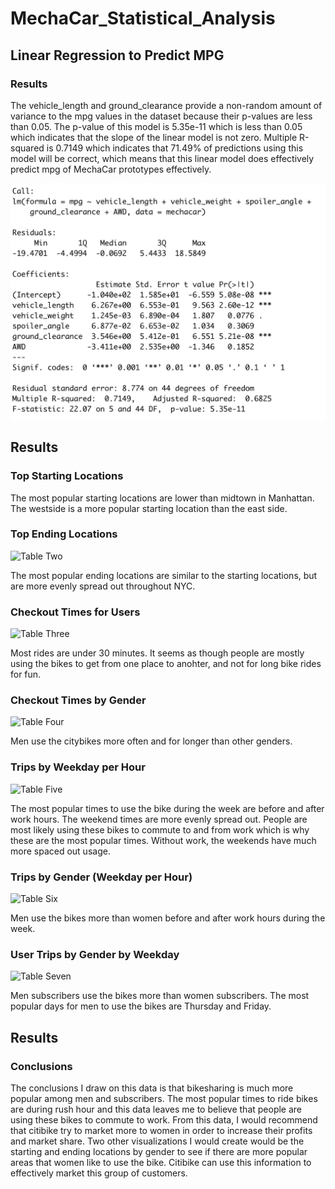 # MechaCar_Statistical_Analysis

## Linear Regression to Predict MPG

### Results
The vehicle_length and ground_clearance provide a non-random amount of variance to the mpg values in the dataset because their p-values are less than 0.05. The p-value of this model is 5.35e-11 which is less than 0.05 which indicates that the slope of the linear model is not zero. Multiple R-squared is 0.7149 which indicates that 71.49% of predictions using this model will be correct, which means that this linear model does effectively predict mpg of MechaCar prototypes effectively.

![MechaCar Summary](/Resources/lm_summary_mechacar.png) 




## Results

### Top Starting Locations



The most popular starting locations are lower than midtown in Manhattan. The westside is a more popular starting location than the east side.

### Top Ending Locations

![Table Two](/Resources/Story_2.png) 

The most popular ending locations are similar to the starting locations, but are more evenly spread out throughout NYC.

### Checkout Times for Users

![Table Three](/Resources/Story_3.png) 

Most rides are under 30 minutes. It seems as though people are mostly using the bikes to get from one place to anohter, and not for long bike rides for fun.

### Checkout Times by Gender

![Table Four](/Resources/Story_4.png) 

Men use the citybikes more often and for longer than other genders.

### Trips by Weekday per Hour

![Table Five](/Resources/Story_5.png) 

The most popular times to use the bike during the week are before and after work hours. The weekend times are more evenly spread out. People are most likely using these bikes to commute to and from work which is why these are the most popular times. Without work, the weekends have much more spaced out usage.

### Trips by Gender (Weekday per Hour)

![Table Six](/Resources/Story_6.png) 

Men use the bikes more than women before and after work hours during the week.

### User Trips by Gender by Weekday

![Table Seven](/Resources/Story_7.png) 

Men subscribers use the bikes more than women subscribers. The most popular days for men to use the bikes are Thursday and Friday.

## Results

### Conclusions 
The conclusions I draw on this data is that bikesharing is much more popular among men and subscribers. The most popular times to ride bikes are during rush hour and this data leaves me to believe that people are using these bikes to commute to work. From this data, I would recommend that citibike try to market more to women in order to increase their profits and market share. Two other visualizations I would create would be the starting and ending locations by gender to see if there are more popular areas that women like to use the bike. Citibike can use this information to effectively market this group of customers.



